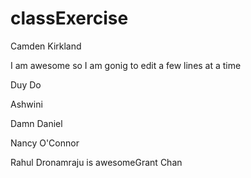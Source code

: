 # classExercise

Camden Kirkland


I am awesome
so I am gonig to edit
a few lines at a time

Duy Do

Ashwini

Damn Daniel

Nancy O'Connor

Rahul Dronamraju is awesomeGrant Chan
